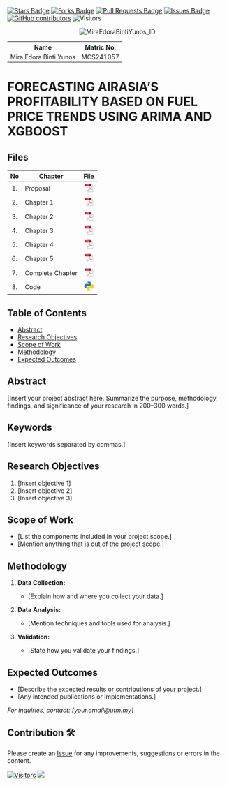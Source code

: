 <a href="https://github.com/drshahizan/research-design/stargazers"><img src="https://img.shields.io/github/stars/drshahizan/research-design" alt="Stars Badge"/></a>
<a href="https://github.com/drshahizan/research-design/network/members"><img src="https://img.shields.io/github/forks/drshahizan/research-design" alt="Forks Badge"/></a>
<a href="https://github.com/drshahizan/research-design/pulls"><img src="https://img.shields.io/github/issues-pr/drshahizan/research-design" alt="Pull Requests Badge"/></a>
<a href="https://github.com/drshahizan/research-design"><img src="https://img.shields.io/github/issues/drshahizan/research-design" alt="Issues Badge"/></a>
<a href="https://github.com/drshahizan/research-design/graphs/contributors"><img alt="GitHub contributors" src="https://img.shields.io/github/contributors/drshahizan/research-design?color=2b9348"></a>
![Visitors](https://api.visitorbadge.io/api/visitors?path=https%3A%2F%2Fgithub.com%2Fdrshahizan%2BDM&labelColor=%23d9e3f0&countColor=%23697689&style=flat)
<p align="center">
  <img src="https://github.com/user-attachments/assets/fbc820ef-f65f-4892-beaf-fa4985e62d03" alt="MiraEdoraBintiYunos_ID" width="300"/>
</p>

<table align="center">
  <tr>
    <th>Name</th>
    <th>Matric No.</th>
  </tr>
  <tr>
    <td>Mira Edora Binti Yunos</td>
    <td>MCS241057</td>
  </tr>
</table>

# FORECASTING AIRASIA’S PROFITABILITY BASED ON FUEL PRICE TRENDS USING ARIMA AND XGBOOST

## Files

| No  | Chapter     |                                                 File |
| :-: | ---------- | :---------------------------------------------------------------------------------------------------: |
|  1.  | Proposal | <a href="proposal/"><img src="pdf1.svg" width="24px" height="24px"></a> |
|  2.  | Chapter 1 | <a href="Chapter 1/Chapter1_MiraEdoraYunos.pdf"><img src="pdf1.svg" width="24px" height="24px"></a>|
|  3.  | Chapter 2 | <a href="Chapter 2/Chapter2_MiraEdoraYunos.pdf"><img src="pdf1.svg" width="24px" height="24px"></a>|
|  4.  | Chapter 3 | <a href="Chapter 3/Chapter3_MiraEdoraYunos.pdf"><img src="pdf1.svg" width="24px" height="24px"></a>|
|  5.  | Chapter 4 | <a href="Chapter 4/Chapter4_MiraEdoraYunos.pdf"><img src="pdf1.svg" width="24px" height="24px"></a>|
|  6.  | Chapter 5 | <a href="Chapter 5/Chapter5_MiraEdoraYunos.pdf"><img src="pdf1.svg" width="24px" height="24px"></a>|
|  7.  | Complete Chapter | <a href="Full chapter/Thesis_MiraEdoraYunos.pdf"><img src="pdf1.svg" width="24px" height="24px"></a> |
|  8.  | Code | <a href="Code/ForecastingProfitibilityAirAsia.ipynb"><img src="python_icon.png" width="24px" height="24px"></a> |


## Table of Contents
- [Abstract](#abstract)
- [Research Objectives](#research-objectives)
- [Scope of Work](#scope-of-work)
- [Methodology](#methodology)
- [Expected Outcomes](#expected-outcomes)

## Abstract

[Insert your project abstract here. Summarize the purpose, methodology, findings, and significance of your research in 200–300 words.]

## Keywords

[Insert keywords separated by commas.]

## Research Objectives

1. [Insert objective 1]
2. [Insert objective 2]
3. [Insert objective 3]

## Scope of Work
- [List the components included in your project scope.]
- [Mention anything that is out of the project scope.]

## Methodology

1. **Data Collection:**
   - [Explain how and where you collect your data.]

2. **Data Analysis:**
   - [Mention techniques and tools used for analysis.]

3. **Validation:**
   - [State how you validate your findings.]

## Expected Outcomes

- [Describe the expected results or contributions of your project.]
- [Any intended publications or implementations.]

*For inquiries, contact: [your.email@utm.my]*

 




## Contribution 🛠️
Please create an [Issue](https://github.com/drshahizan/research-design/issues) for any improvements, suggestions or errors in the content.

[![Visitors](https://api.visitorbadge.io/api/visitors?path=https%3A%2F%2Fgithub.com%2Fdrshahizan&labelColor=%23697689&countColor=%23555555&style=plastic)](https://visitorbadge.io/status?path=https%3A%2F%2Fgithub.com%2Fdrshahizan)
![](https://hit.yhype.me/github/profile?user_id=81284918)

